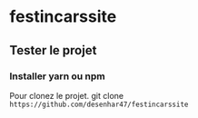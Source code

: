 # festincarssite
## Tester le projet

### Installer yarn ou npm


Pour clonez le projet.
git clone ``` https://github.com/desenhar47/festincarssite ```
